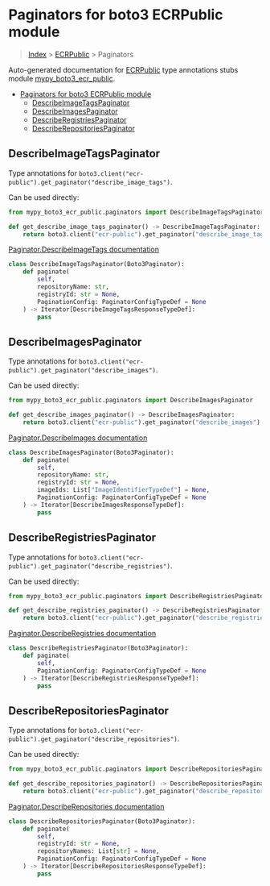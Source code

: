 # Paginators for boto3 ECRPublic module

> [Index](../index.md) > [ECRPublic](./index.md) > Paginators

Auto-generated documentation for [ECRPublic](https://boto3.amazonaws.com/v1/documentation/api/latest/reference/services/ecr-public.html#ECRPublic)
type annotations stubs module [mypy_boto3_ecr_public](https://pypi.org/project/mypy-boto3-ecr-public/).

- [Paginators for boto3 ECRPublic module](#paginators-for-boto3-ecrpublic-module)
  - [DescribeImageTagsPaginator](#describeimagetagspaginator)
  - [DescribeImagesPaginator](#describeimagespaginator)
  - [DescribeRegistriesPaginator](#describeregistriespaginator)
  - [DescribeRepositoriesPaginator](#describerepositoriespaginator)

## DescribeImageTagsPaginator

Type annotations for `boto3.client("ecr-public").get_paginator("describe_image_tags")`.

Can be used directly:

```python
from mypy_boto3_ecr_public.paginators import DescribeImageTagsPaginator

def get_describe_image_tags_paginator() -> DescribeImageTagsPaginator:
    return boto3.client("ecr-public").get_paginator("describe_image_tags")
```

[Paginator.DescribeImageTags documentation](https://boto3.amazonaws.com/v1/documentation/api/latest/reference/services/ecr-public.html#ECRPublic.Paginator.DescribeImageTags)

```python
class DescribeImageTagsPaginator(Boto3Paginator):
    def paginate(
        self,
        repositoryName: str,
        registryId: str = None,
        PaginationConfig: PaginatorConfigTypeDef = None
    ) -> Iterator[DescribeImageTagsResponseTypeDef]:
        pass
```
## DescribeImagesPaginator

Type annotations for `boto3.client("ecr-public").get_paginator("describe_images")`.

Can be used directly:

```python
from mypy_boto3_ecr_public.paginators import DescribeImagesPaginator

def get_describe_images_paginator() -> DescribeImagesPaginator:
    return boto3.client("ecr-public").get_paginator("describe_images")
```

[Paginator.DescribeImages documentation](https://boto3.amazonaws.com/v1/documentation/api/latest/reference/services/ecr-public.html#ECRPublic.Paginator.DescribeImages)

```python
class DescribeImagesPaginator(Boto3Paginator):
    def paginate(
        self,
        repositoryName: str,
        registryId: str = None,
        imageIds: List["ImageIdentifierTypeDef"] = None,
        PaginationConfig: PaginatorConfigTypeDef = None
    ) -> Iterator[DescribeImagesResponseTypeDef]:
        pass
```
## DescribeRegistriesPaginator

Type annotations for `boto3.client("ecr-public").get_paginator("describe_registries")`.

Can be used directly:

```python
from mypy_boto3_ecr_public.paginators import DescribeRegistriesPaginator

def get_describe_registries_paginator() -> DescribeRegistriesPaginator:
    return boto3.client("ecr-public").get_paginator("describe_registries")
```

[Paginator.DescribeRegistries documentation](https://boto3.amazonaws.com/v1/documentation/api/latest/reference/services/ecr-public.html#ECRPublic.Paginator.DescribeRegistries)

```python
class DescribeRegistriesPaginator(Boto3Paginator):
    def paginate(
        self,
        PaginationConfig: PaginatorConfigTypeDef = None
    ) -> Iterator[DescribeRegistriesResponseTypeDef]:
        pass
```
## DescribeRepositoriesPaginator

Type annotations for `boto3.client("ecr-public").get_paginator("describe_repositories")`.

Can be used directly:

```python
from mypy_boto3_ecr_public.paginators import DescribeRepositoriesPaginator

def get_describe_repositories_paginator() -> DescribeRepositoriesPaginator:
    return boto3.client("ecr-public").get_paginator("describe_repositories")
```

[Paginator.DescribeRepositories documentation](https://boto3.amazonaws.com/v1/documentation/api/latest/reference/services/ecr-public.html#ECRPublic.Paginator.DescribeRepositories)

```python
class DescribeRepositoriesPaginator(Boto3Paginator):
    def paginate(
        self,
        registryId: str = None,
        repositoryNames: List[str] = None,
        PaginationConfig: PaginatorConfigTypeDef = None
    ) -> Iterator[DescribeRepositoriesResponseTypeDef]:
        pass
```